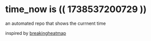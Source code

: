 # time_now is (( 1738537200729 ))

an automated repo that shows the currnent time

inspired by [breakingheatmap](https://github.com/breakingheatmap/breakingheatmap)